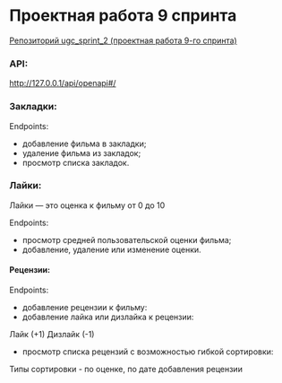 # Проектная работа 9 спринта

[Репозиторий ugc_sprint_2 (проектная работа 9-го спринта)](https://github.com/NataliaLaktyushkina/ugc_sprint_2)

###  API:
http://127.0.0.1/api/openapi#/ 

### Закладки: ###
Endpoints:
- добавление фильма в закладки;
- удаление фильма из закладок;
- просмотр списка закладок.

### Лайки: ###
Лайки — это оценка к фильму от 0 до 10

Endpoints:

- просмотр средней пользовательской оценки фильма;
- добавление, удаление или изменение оценки.

####  Рецензии:
Endpoints:
- добавление рецензии к фильму:
- добавление лайка или дизлайка к рецензии:

Лайк (+1)
Дизлайк (-1)

- просмотр списка рецензий с возможностью гибкой сортировки:

Типы сортировки - по оценке, по дате добавления рецензии
